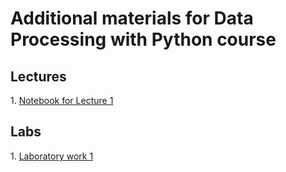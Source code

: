 # Additional materials for Data Processing with Python course
## Lectures
<p>1. <a href="https://github.com/svniko/data_processing/blob/main/notebooks/Lecture_1_en.ipynb">Notebook for Lecture 1</a><p>

## Labs
<p>1. <a href="https://github.com/svniko/data_processing/blob/main/Labs/Lab_1_en.pdf">Laboratory work 1</a><p>
